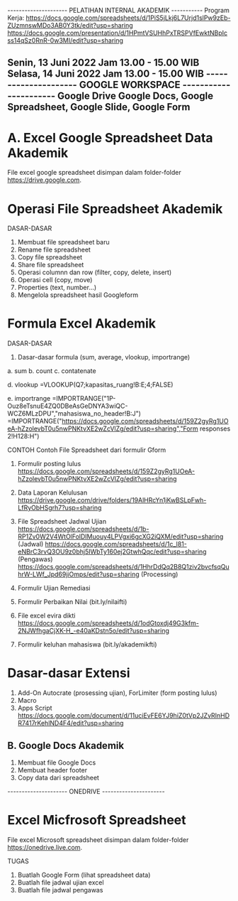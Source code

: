 --------------------- PELATIHAN INTERNAL AKADEMIK -----------
Program Kerja: 
https://docs.google.com/spreadsheets/d/1PiS5jLkj6L7Urjd1slPw9zEb-ZUzmnswMDo3AB0Y3tk/edit?usp=sharing 
https://docs.google.com/presentation/d/1HPmtVSUHhPxTRSPVfEwktNBpIcss14qSz0RnR-0w3MI/edit?usp=sharing 

Senin, 13 Juni 2022 Jam 13.00 - 15.00 WIB 
Selasa, 14 Juni 2022 Jam 13.00 - 15.00 WIB
--------------------- GOOGLE WORKSPACE ----------------------
Google Drive
Google Docs, Google Spreadsheet, Google Slide, Google Form
-------------------------------------------------------------

<h1>A. Excel Google Spreadsheet Data Akademik</h1>

File excel google spreadsheet disimpan dalam folder-folder https://drive.google.com.

# Operasi File Spreadsheet Akademik

DASAR-DASAR
1. Membuat file spreadsheet baru
2. Rename file spreadsheet
3. Copy file spreadsheet
4. Share file spreadsheet
6. Operasi columnn dan row (filter, copy, delete, insert)
7. Operasi cell (copy, move)
8. Properties (text, number...)
10. Mengelola spreadsheet hasil Googleform

# Formula Excel Akademik

DASAR-DASAR
1. Dasar-dasar formula (sum, average, vlookup, importrange)

a. sum
b. count
c. contatenate

d. vlookup
=VLOOKUP(Q7;kapasitas_ruang!B:E;4;FALSE)

e. importrange
=IMPORTRANGE("1P-Ouz8eTsnuE4ZQ0DBeAsGeDNYA3wiQC-WCZ6MLzDPU","mahasiswa_no_header!B:J") 
=IMPORTRANGE("https://docs.google.com/spreadsheets/d/159Z2gyRg1UOeA-hZzolevbT0u5nwPNKtvXE2wZcVlZg/edit?usp=sharing","Form responses 2!H128:H") 

CONTOH
Contoh File Spreadsheet dari formulir Gform 
1. Formulir posting lulus
   https://docs.google.com/spreadsheets/d/159Z2gyRg1UOeA-hZzolevbT0u5nwPNKtvXE2wZcVlZg/edit?usp=sharing 
2. Data Laporan Kelulusan
   https://drive.google.com/drive/folders/19AlHRcYn1jKwBSLpFwh-LfRyObHSgrh7?usp=sharing
3. File Spreadsheet Jadwal Ujian
   https://docs.google.com/spreadsheets/d/1b-RP1Zv0W2V4WtOlFolDIMuouy4LPVgxi6gcXG2iQXM/edit?usp=sharing (Jadwal)
   https://docs.google.com/spreadsheets/d/1c_l81-eNBrC3rvQ3OU9z0bhj5IWbTy160ej2GtwhQqc/edit?usp=sharing (Pengawas)
   https://docs.google.com/spreadsheets/d/1HhrDdQq2B8Q1ziv2bvcfsqQuhrW-LWf_Jpd69jiOmps/edit?usp=sharing (Processing)  
   
4. Formulir Ujian Remediasi

5. Formulir Perbaikan Nilai (bit.ly/nilaifti)

6. File excel evira dikti https://docs.google.com/spreadsheets/d/1odGtoxdj49G3kfm-2NJWfhgaCjXK-H_-e40aKDstn5o/edit?usp=sharing 

7. Formulir keluhan mahasiswa (bit.ly/akademikfti)

# Dasar-dasar Extensi

1. Add-On
   Autocrate (prosessing ujian), ForLimiter (form posting lulus)
2. Macro
3. Apps Script
   https://docs.google.com/document/d/11uciEvFE6YJ9hiZ0tVp2JZvRInHDR7417rKehlND4F4/edit?usp=sharing 

<h2>B. Google Docs Akademik</h1>

1. Membuat file Google Docs
2. Membuat header footer
3. Copy data dari spreadsheet

--------------------- ONEDRIVE ----------------------

<h1>Excel Micfrosoft Spreadsheet</h1>

File excel Microsoft spreadsheet disimpan dalam folder-folder https://onedrive.live.com.

TUGAS

1. Buatlah Google Form (lihat spreadsheet data)
2. Buatlah file jadwal ujian excel
3. Buatlah file jadwal pengawas
 
